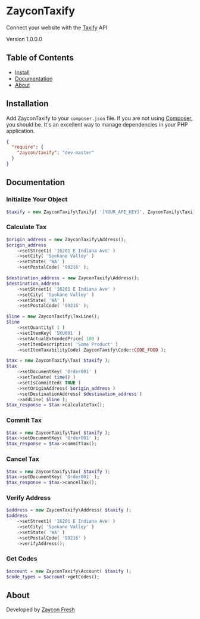 # ZayconTaxify
Connect your website with the [Taxify](https://www.taxify.co) API

Version 1.0.0.0

## Table of Contents
* [Install](#install)
* [Documentation](#documentation)
* [About](#about)

## <a name="install"></a>Installation

Add ZayconTaxify to your `composer.json` file. If you are not using [Composer](http://getcomposer.org), you should be. It's an excellent way to manage dependencies in your PHP application.

```json
{
  "require": {
    "zaycon/taxify": "dev-master"
  }
}
```

## <a name="documentation"></a>Documentation

### Initialize Your Object

```php
$taxify = new ZayconTaxify\Taxify( '[YOUR_API_KEY]', ZayconTaxify\Taxify::ENV_DEV, TRUE );
```

### Calculate Tax
```php
$origin_address = new ZayconTaxify\Address();
$origin_address
    ->setStreet1( '16201 E Indiana Ave' )
    ->setCity( 'Spokane Valley' )
    ->setState( 'WA' )
    ->setPostalCode( '99216' );

$destination_address = new ZayconTaxify\Address();
$destination_address
    ->setStreet1( '16201 E Indiana Ave' )
    ->setCity( 'Spokane Valley' )
    ->setState( 'WA' )
    ->setPostalCode( '99216' );

$line = new ZayconTaxify\TaxLine();
$line
    ->setQuantity( 1 )
    ->setItemKey( 'SKU001' )
    ->setActualExtendedPrice( 100 )
    ->setItemDescription( 'Some Product' )
    ->setItemTaxabilityCode( ZayconTaxify\Code::CODE_FOOD );

$tax = new ZayconTaxify\Tax( $taxify );
$tax
    ->setDocumentKey( 'Order001' )
    ->setTaxDate( time() )
    ->setIsCommitted( TRUE )
    ->setOriginAddress( $origin_address )
    ->setDestinationAddress( $destination_address )
    ->addLine( $line );
$tax_response = $tax->calculateTax();
```

### Commit Tax
```php
$tax = new ZayconTaxify\Tax( $taxify );
$tax->setDocumentKey( 'Order001' );
$tax_response = $tax->commitTax();
```

### Cancel Tax
```php
$tax = new ZayconTaxify\Tax( $taxify );
$tax->setDocumentKey( 'Order001' );
$tax_response = $tax->cancelTax();
```

### Verify Address
```php
$address = new ZayconTaxify\Address( $taxify );
$address
	->setStreet1( '16201 E Indiana Ave' )
	->setCity( 'Spokane Valley' )
	->setState( 'WA' )
	->setPostalCode( '99216' )
	->verifyAddress();
```

### Get Codes
```php
$account = new ZayconTaxify\Account( $taxify );
$code_types = $account->getCodes();
```

## <a name="about"></a>About
Developed by [Zaycon Fresh](https://www.zayconfresh.com)